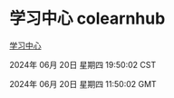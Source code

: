 # 学习中心 colearnhub
[学习中心](http://219.139.196.74:56308/colearnhub/)

2024年 06月 20日 星期四 19:50:02 CST

2024年 06月 20日 星期四 11:50:02 GMT
